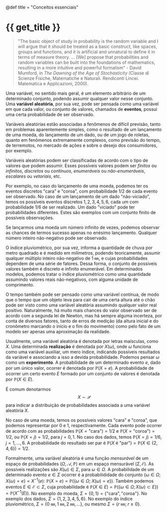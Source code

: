 @def title = "Conceitos essenciais"

# {{ get_title }}

> "The basic object of study in probability is the random variable and I will argue that it should be treated as a basic construct, like spaces, groups and functions, and it is artificial and unnatural to define it in terms of measure theory. ... [We] propose that probabilities and random variables can be built into the foundations of mathematics, resulting in a more intuitive and powerful formalism" - David Mumford, in *The Dawning of the Age of Stochasticity* (Classe di Scienze Fisiche, Matematiche e Naturali. Rendiconti Lincei. Matematica e Applicazioni, 2000).

Uma variável, no sentido mais geral, é um elemento arbitrário de um determinado conjunto, podendo assumir qualquer valor nesse conjunto. Uma **variável aleatória**, por sua vez, pode ser pensada como uma variável em que cada valor, ou conjunto de valores, chamados de **eventos**, possui uma certa probabilidade de ser observado.

Variáveis aleatórias estão associadas a fenômenos de difícil previsão, tanto em problemas aparentemente simples, como o resultado de um lançamento de uma moeda, do lançamento de um dado, ou de um jogo de roletas, quanto em fenômenos extremamente complexos, como previsão do tempo, de terremotos, no mercado de ações e sobre o desejo dos consumidores, por exemplo.

Variáveis aleatórias podem ser classificadas de acordo com o tipo de valores que podem assumir. Esses possíveis valores podem ser *finitos* ou *infinitos*, *discretos* ou *contínuos*, *enumeráveis* ou *não-enumeráveis*, *escalares* ou *vetoriais*, etc.

Por exemplo, no caso do lançamento de uma moeda, podemos ter os eventos discretos "cara" e "coroa", com probabilidade 1/2 de cada evento ser observado. No caso de um lançamento de um dado "não-viciado", temos os possíveis eventos discretos $1, 2, 3, 4, 5, 6$, cada um com probabilidade 1/6 de ser realizado. Um dado "viciado" pode ter probabilidades diferentes. Estes são exemplos com um conjunto finito de possíveis observações.

Se lançarmos uma moeda um número infinito de vezes, podemos observar as chances de termos sucesso apenas no enésimo lançamento. Qualquer número inteiro não-negativo pode ser observado.

O índice pluviométrico, por sua vez, informa a quantidade de chuva por metro quadrado e é medido em milímetros, podendo teoricamente, assumir qualquer múltiplo inteiro não-negativo de $1\;\texttt{mm}$, e cujas probabilidades dependem de uma série de fatores. Dessa forma, o conjunto de possíveis valores também é discreto e infinito enumerável. Em determinados modelos, podemos tratar o índice pluviométrico como uma quantidade assumindo valores reais não-negativos, com alguma unidade de comprimento.

O tempo também pode ser pensado como uma variável contínua, de modo que o tempo que um objeto leva para cair de uma certa altura até o chão pode ser visto como uma variável aleatória assumindo qualquer valor real positivo. Naturalmente, há muito mais chances do valor observado ser de acordo com a segunda lei de Newton, mas há sempre alguma incerteza, por conta de diversos fatores, tanto de erros de medição (da altura inicial e do cronômetro marcando o início e o fim do movimento) como pelo fato de um modelo ser apenas uma aproximação da realidade.

Usualmente, uma variável aleatória é denotada por letras maísculas, como $X$. Uma determinada **realização** é denotada por $X(\omega)$, onde $\omega$ funciona como uma variável auxiliar, um mero índice, indicando possíveis resultados da variável e associando a isso a devida probabilidade. Podemos pensar $\omega$ como um **experimento**. A probabilidade de um determinado evento $e$, dado por um único valor, ocorrer é denotada por $\mathbb{P}(X = e)$. A probabilidade de ocorrer um certo evento $E$ formado por um conjunto de valores é denotada por $\mathbb{P}(X \in E)$.

É comum denotarmos
$$
X \sim \mathcal{P}
$$
para indicar a distribuição de probabilidades associada a uma variável aleatória $X$.

No caso de uma moeda, temos os possíveis valores "cara" e "coroa", que podemos representar por $0$ e $1$, respectivamente. Cada evento pode ocorrer de acordo com as probabilidades $\mathbb{P}(X = \textrm{"cara"}) = 1/2$ e $\mathbb{P}(X = \textrm{"coroa"}) = 1/2$, ou $\mathbb{P}(X = j) = 1/2$, para $j = 0, 1$. No caso dos dados, temos $\mathbb{P}(X = j) = 1/6$, $j = 1, \ldots, 6.$ A probabilidade do resultado ser par é $\mathbb{P}(X \textrm{ é "par"}) = \mathbb{P}(X \in \{2, 4, 6\}) = 1/2.$

Formalmente, uma variável aleatória é uma função *mensurável* de um espaço de probabilidades $(\Omega, \mathcal{A}, \mathbb{P})$ em um espaço mensurável $(\Sigma, \mathcal{E})$. As possíveis realizações são $X(\omega)\in \Sigma$, para $\omega\in \Omega$. A probabilidade de um determinado evento $e\in \Sigma$ ocorrer é a probabilididade do conjunto $\{\omega \in \Omega; \;X(\omega) = e\} = X^{-1}(e)$: $\mathbb{P}(X = e) = \mathbb{P}(\{\omega \in \Omega; \; X(\omega) = e\})$. Também podemos eventos $E\in \mathcal{E}\subset \Sigma$, cuja probabilidade é $\mathbb{P}(X \in E) = \mathbb{P}(\{\omega\in \Omega; X(\omega) \subset E\}) = \mathbb{P}(X^{-1}(E))$. No exemplo do moeda, $\Sigma = \{0, 1\} = \{\textrm{"cara"}, \textrm{"coroa"}\}$. No exemplo dos dados, $\Sigma = \{1, 2, 3, 4, 5, 6\}$. No exemplo do índice pluviométrico, $\Sigma = \{0\;\texttt{mm}, 1\;\texttt{mm}, 2\;\texttt{mm}, \ldots\}$, ou mesmo $\Sigma = \{r \;\texttt{mm}; \;r \geq 0 \}.$
